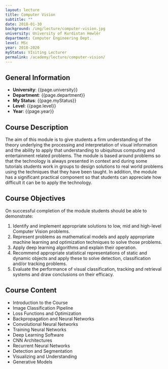 ```yaml
---
layout: lecture
title: Computer Vision
subtitle: ""
date: 2018-01-30
background: /img/lecture/computer-vision.jpg
university: University of Kurdistan Hewlêr
department: Computer Engineering Dept.
level: MSc
year: 2018-2020
myStatus: VIsiting Lecturer
permalink: /academy/lecture/computer-vision/
---
```


## General Information

- **University**: {{page.university}}
- **Department**: {{page.department}}
- **My Status**: {{page.myStatus}}
- **Level**: {{page.level}}
- **Year**: {{page.year}}

## Course Description

The aim of this module is to give students a firm understanding of the theory underlying the processing and interpretation of visual information and the ability to apply that understanding to ubiquitous computing and entertainment related problems. The module is based around problems so that the technology is always presented in context and during some tutorials students work in groups to design solutions to real world problems using the techniques that they have been taught. In addition, the module has a significant practical component so that students can appreciate how difficult it can be to apply the technology.

## Course Objectives

On successful completion of the module students should be able to demonstrate:

1. Identify and implement appropriate solutions to low, mid and high-level Computer Vision problems.
1. Represent problems as mathematical models and apply appropriate machine learning and optimization techniques to solve those problems.
1. Apply deep learning algorithms and explain their operation.
1. Recommend appropriate statistical representations of static and dynamic objects and apply these to solve detection, classification and/or tracking problems.
1. Evaluate the performance of visual classification, tracking and retrieval systems and draw conclusions on their efficacy.

## Course Content

- Introduction to the Course
- Image Classification Pipeline
- Loss Functions and Optimization
- Backpropagation and Neural Networks
- Convolutional Neural Networks
- Training Neural Networks
- Deep Learning Software
- CNN Architectures
- Recurrent Neural Networks
- Detection and Segmentation
- Visualizing and Understanding
- Generative Models
